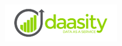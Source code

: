 <div id="top"></div>

<!-- PROJECT LOGO -->
<br />
<div align="center">
  <img src="profile/images/daasity_full_logo_on_white_with_tag.png" alt="Daasity Logo" width="300">
</div>

<!-- PROJECT SHIELDS -->


<!-- TABLE OF CONTENTS -->
<!-- <details open="open">
  <ol>
    <li><a href="#about-the-project"> ➤ About</a></li>
    <li><a href="#overview"> ➤ Overview</a></li>
    <li><a href="#developer_notes"> ➤ Developer Notes </a></li>
  </ol>
</details> -->

<!-- ----------------------------------------------------- -->

<!-- ABOUT THE PROJECT -->
<!-- <h2 id="about-the-project"> :pencil: About</h2>

<p align="justify">
</p> -->

<!-- ----------------------------------------------------- -->

<!-- OVERVIEW -->
<!-- <h2 id="overview"> :cloud: Overview</h2>

<p align="justify">
</p> -->

<!-- ----------------------------------------------------- -->

<!-- DEVELOPER NOTES -->
<!-- <h2 id="developer_notes"> 👨‍💻 Developer Notes</h2> -->

